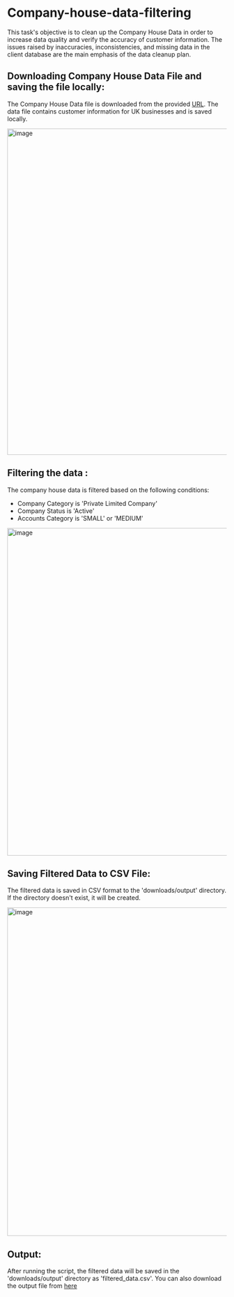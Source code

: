 # Company-house-data-filtering
This task's objective is to clean up the Company House Data in order to increase data quality and verify the accuracy of customer information. The issues raised by inaccuracies, inconsistencies, and missing data in the client database are the main emphasis of the data cleanup plan.
## Downloading Company House Data File and saving the file locally:
The Company House Data file is downloaded from the provided [URL](https://download.companieshouse.gov.uk/BasicCompanyData-2023-07-01-part7_7.zip). The data file contains customer information for UK businesses and is saved locally.

<img width="749" alt="image" src="https://github.com/parth-7283/Company-house-data-filtering/assets/78414082/0c67bda2-70d9-45f0-9c50-d6d4fe0b6d59">

## Filtering the data :
The company house data is filtered based on the following conditions:

* Company Category is 'Private Limited Company'
* Company Status is 'Active'
* Accounts Category is 'SMALL' or 'MEDIUM'

<img width="752" alt="image" src="https://github.com/parth-7283/Company-house-data-filtering/assets/78414082/55f342c9-11bb-4817-bb75-103f3ecb9edb">

## Saving Filtered Data to CSV File:
The filtered data is saved in CSV format to the 'downloads/output' directory. If the directory doesn't exist, it will be created.

<img width="754" alt="image" src="https://github.com/parth-7283/Company-house-data-filtering/assets/78414082/02ce98e5-6949-45c9-9b25-12e4fec839fd">

## Output:
After running the script, the filtered data will be saved in the 'downloads/output' directory as 'filtered_data.csv'. You can also download the output file from [here](https://github.com/parth-7283/Company-house-data-filtering/blob/main/filtered_data.csv)
